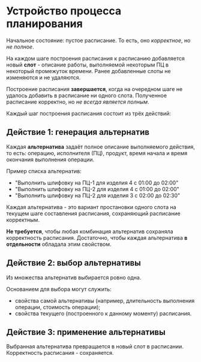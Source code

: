 # Устройство процесса планирования

Начальное состояние: пустое расписание. То есть, оно *корректное*, но *не полное*.

На каждом шаге построения расписания к расписанию добавляется новый **слот** - описание работы, выполняемой некоторым ПЦ в некоторый промежуток времени. Ранее добавленные слоты не изменяются и не удаляются.

Построение расписания **завершается**, когда на очередном шаге не удалось добавить в расписание ни одного слота.
Полученное расписание корректно, но *не всегда является полным*.

Каждый шаг построения расписания состоит из трёх действий:


## Действие 1: генерация альтернатив

Каждая **альтернатива** задаёт полное описание выполняемого действия, то есть: операцию, исполнителя (ПЦ), продукт, время начала и время окончания выполнения операции.

Пример списка альтернатив:
- "Выполнить шлифовку на ПЦ-1 для изделия 4 с 01:00 до 02:00"
- "Выполнить шлифовку на ПЦ-2 для изделия 4 с 01:00 до 02:00"
- "Выполнить шлифовку на ПЦ-2 для изделия 3 с 02:00 до 02:30"

Каждая альтернатива - это вариант простановки одного слота на текущем шаге составления расписания,
сохраняющий расписание корректным.

**Не требуется**, чтобы любая комбинация альтернатив сохраняла корректность расписания. 
Достаточно, чтобы каждая альтернатива **в отдельности** обладала этим свойством.

## Действие 2: выбор альтернативы

Из множества альтернатив выбирается ровно одна.

Основанием для выбора могут служить:
- свойства самой альтернативы (например, длительность выполнения операции, стоимость операции);
- свойства текущего (построенного к данному моменту) расписания.

## Действие 3: применение альтернативы

Выбранная альтернатива превращается в новый слот в расписании.
Корректность расписания - сохраняется.

